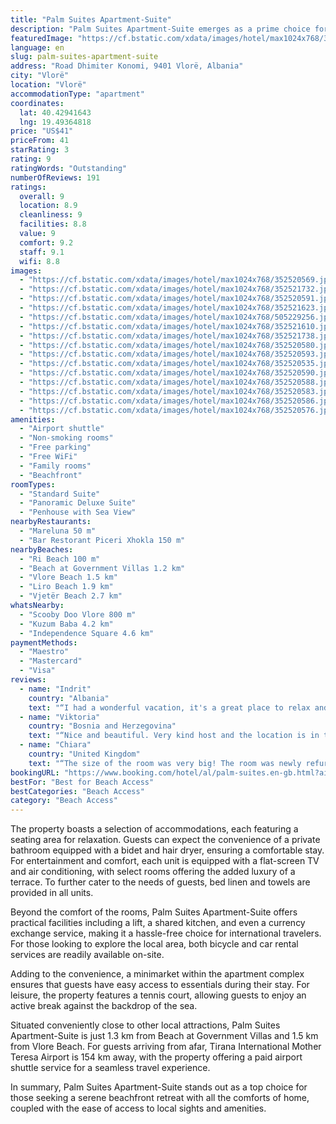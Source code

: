 ```yaml
---
title: "Palm Suites Apartment-Suite"
description: "Palm Suites Apartment-Suite emerges as a prime choice for travelers seeking a blend of comfort and convenience, complemented by stunning sea views."
featuredImage: "https://cf.bstatic.com/xdata/images/hotel/max1024x768/352520569.jpg?k=6ef5331d03fda615321df7a36248b8486a329d5d11fa142aceb3275d39548b2c&o=&hp=1"
language: en
slug: palm-suites-apartment-suite
address: "Road Dhimiter Konomi, 9401 Vlorë, Albania"
city: "Vlorë"
location: "Vlorë"
accommodationType: "apartment"
coordinates:
  lat: 40.42941643
  lng: 19.49364818
price: "US$41"
priceFrom: 41
starRating: 3
rating: 9
ratingWords: "Outstanding"
numberOfReviews: 191
ratings:
  overall: 9
  location: 8.9
  cleanliness: 9
  facilities: 8.8
  value: 9
  comfort: 9.2
  staff: 9.1
  wifi: 8.8
images:
  - "https://cf.bstatic.com/xdata/images/hotel/max1024x768/352520569.jpg?k=6ef5331d03fda615321df7a36248b8486a329d5d11fa142aceb3275d39548b2c&o=&hp=1"
  - "https://cf.bstatic.com/xdata/images/hotel/max1024x768/352521732.jpg?k=efa896c32abcf5c6d0cc5c0da9e4c932b3fd32bcdcd0144f8d39d8c64f96b275&o=&hp=1"
  - "https://cf.bstatic.com/xdata/images/hotel/max1024x768/352520591.jpg?k=bbcd919f1beaeaf12a79c4f3537c097c665a9fe402ca0986873a498ec5113017&o=&hp=1"
  - "https://cf.bstatic.com/xdata/images/hotel/max1024x768/352521623.jpg?k=eb31a5e9dc2d5307ddd50fea54cd5c623d64a579f7c25e075173ebac27fea61e&o=&hp=1"
  - "https://cf.bstatic.com/xdata/images/hotel/max1024x768/505229256.jpg?k=382a2a83fbbbaa32605cc54b4269ee5e0fd73c9b49c0a155344d0c59975ace7e&o=&hp=1"
  - "https://cf.bstatic.com/xdata/images/hotel/max1024x768/352521610.jpg?k=51333733013e41b2e888a1afe9c0bad0b6dbc078315265943be1d83d55fd7794&o=&hp=1"
  - "https://cf.bstatic.com/xdata/images/hotel/max1024x768/352521738.jpg?k=f15150f1c16504836ad765426ba49b5cabe83d0e096f8584d5c508271094f972&o=&hp=1"
  - "https://cf.bstatic.com/xdata/images/hotel/max1024x768/352520580.jpg?k=762db45c54168357d8664bcbd283dd5dad04ee6fc897049df9495577f0e8ca3e&o=&hp=1"
  - "https://cf.bstatic.com/xdata/images/hotel/max1024x768/352520593.jpg?k=7fec4070535cee8ef63ff2d6ff93b0b103dfdabb2d103248cff7ae3f01734ed1&o=&hp=1"
  - "https://cf.bstatic.com/xdata/images/hotel/max1024x768/352520535.jpg?k=915bbfeef5fdc9fd11c5fed2c4896f9b1bc81a89fcb706c72a87de42387fa29a&o=&hp=1"
  - "https://cf.bstatic.com/xdata/images/hotel/max1024x768/352520590.jpg?k=9f3a827882249b62669f67d32cd921110f46031f3f0837c0ac6b1d875df91a24&o=&hp=1"
  - "https://cf.bstatic.com/xdata/images/hotel/max1024x768/352520588.jpg?k=89fc88f16f5f2765c2f0ef441661b55f903869927d3348c60726f9d36e76da26&o=&hp=1"
  - "https://cf.bstatic.com/xdata/images/hotel/max1024x768/352520583.jpg?k=9f004fdba047da300b1d8a0fab4cd55f91d0982a7696c484758f8a3a342e5530&o=&hp=1"
  - "https://cf.bstatic.com/xdata/images/hotel/max1024x768/352520586.jpg?k=b751e591ee3e22d3b353a2d814df8eaab2ac0a137461f77e44253246fd97b302&o=&hp=1"
  - "https://cf.bstatic.com/xdata/images/hotel/max1024x768/352520576.jpg?k=3abda05f8b82505160655954669dacfaacbc71df1dcbb604b82d9422b05ffe5c&o=&hp=1"
amenities:
  - "Airport shuttle"
  - "Non-smoking rooms"
  - "Free parking"
  - "Free WiFi"
  - "Family rooms"
  - "Beachfront"
roomTypes:
  - "Standard Suite"
  - "Panoramic Deluxe Suite"
  - "Penhouse with Sea View"
nearbyRestaurants:
  - "Mareluna 50 m"
  - "Bar Restorant Piceri Xhokla 150 m"
nearbyBeaches:
  - "Ri Beach 100 m"
  - "Beach at Government Villas 1.2 km"
  - "Vlore Beach 1.5 km"
  - "Liro Beach 1.9 km"
  - "Vjetër Beach 2.7 km"
whatsNearby:
  - "Scooby Doo Vlore 800 m"
  - "Kuzum Baba 4.2 km"
  - "Independence Square 4.6 km"
paymentMethods:
  - "Maestro"
  - "Mastercard"
  - "Visa"
reviews:
  - name: "Indrit"
    country: "Albania"
    text: "“I had a wonderful vacation, it's a great place to relax and I recommend it to everyone. I will come back again 😁”"
  - name: "Viktoria"
    country: "Bosnia and Herzegovina"
    text: "“Nice and beautiful. Very kind host and the location is in the safest part of this big city. I would come again”"
  - name: "Chiara"
    country: "United Kingdom"
    text: "“The size of the room was very big! The room was newly refurbished and the bathroom too. The flat was accessibile with private lift and easy to locate.”"
bookingURL: "https://www.booking.com/hotel/al/palm-suites.en-gb.html?aid=8035640"
bestFor: "Best for Beach Access"
bestCategories: "Beach Access"
category: "Beach Access"
---
```


The property boasts a selection of accommodations, each featuring a seating area for relaxation. Guests can expect the convenience of a private bathroom equipped with a bidet and hair dryer, ensuring a comfortable stay. For entertainment and comfort, each unit is equipped with a flat-screen TV and air conditioning, with select rooms offering the added luxury of a terrace. To further cater to the needs of guests, bed linen and towels are provided in all units.

Beyond the comfort of the rooms, Palm Suites Apartment-Suite offers practical facilities including a lift, a shared kitchen, and even a currency exchange service, making it a hassle-free choice for international travelers. For those looking to explore the local area, both bicycle and car rental services are readily available on-site.

Adding to the convenience, a minimarket within the apartment complex ensures that guests have easy access to essentials during their stay. For leisure, the property features a tennis court, allowing guests to enjoy an active break against the backdrop of the sea.

Situated conveniently close to other local attractions, Palm Suites Apartment-Suite is just 1.3 km from Beach at Government Villas and 1.5 km from Vlore Beach. For guests arriving from afar, Tirana International Mother Teresa Airport is 154 km away, with the property offering a paid airport shuttle service for a seamless travel experience.

In summary, Palm Suites Apartment-Suite stands out as a top choice for those seeking a serene beachfront retreat with all the comforts of home, coupled with the ease of access to local sights and amenities.